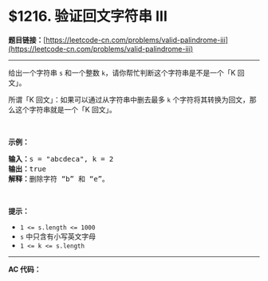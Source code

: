 # $1216. 验证回文字符串 III

**题目链接：**[https://leetcode-cn.com/problems/valid-palindrome-iii](https://leetcode-cn.com/problems/valid-palindrome-iii)

---

<div class="content__1Y2H">
 <div class="notranslate">
  <p>给出一个字符串&nbsp;<code>s</code>&nbsp;和一个整数&nbsp;<code>k</code>，请你帮忙判断这个字符串是不是一个「K 回文」。</p> 
  <p>所谓「K 回文」：如果可以通过从字符串中删去最多 <code>k</code> 个字符将其转换为回文，那么这个字符串就是一个「K 回文」。</p> 
  <p>&nbsp;</p> 
  <p><strong>示例：</strong></p> 
  <pre class="language-text"><strong>输入：</strong>s = "abcdeca", k = 2
<strong>输</strong><strong>出：</strong>true
<strong>解释：</strong>删除字符 “b” 和 “e”。
</pre> 
  <p>&nbsp;</p> 
  <p><strong>提示：</strong></p> 
  <ul> 
   <li><code>1 &lt;= s.length &lt;= 1000</code></li> 
   <li><code>s</code>&nbsp;中只含有小写英文字母</li> 
   <li><code>1 &lt;= k&nbsp;&lt;= s.length</code></li> 
  </ul> 
 </div>
</div>

---

**AC 代码：**

```java

```